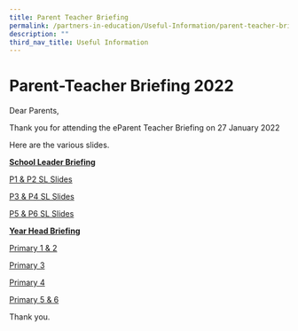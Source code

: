 ```yaml
---
title: Parent Teacher Briefing
permalink: /partners-in-education/Useful-Information/parent-teacher-briefing/
description: ""
third_nav_title: Useful Information
---
```

# Parent-Teacher Briefing 2022
Dear Parents,  

Thank you for attending the eParent Teacher Briefing on 27 January 2022

Here are the various slides. 

<b><u>School Leader Briefing</u></b>

<a href="/files/2023_PTB_SL_P1P2.pdf" target="_blank">P1 & P2 SL Slides</a>

<a href="/files/Partners%20in%20Education/2023_PTB_SL_P3P4.pdf" target="_blank">P3 & P4 SL Slides</a>

  
<a href="/files/Partners%20in%20Education/2023_PTB_SL_P5P6_updated.pdf" target="_blank">P5 & P6 SL Slides</a>
  
  
<b><u>Year Head Briefing</u></b>

<a href="/files/Partners%20in%20Education/Useful%20Information/Parent%20Teacher%20Briefing%202022/2022_P1P2_PTB_YH%20Slides.pdf" target="_blank">Primary 1 & 2</a>

<a href="/files/Partners%20in%20Education/Useful%20Information/Parent%20Teacher%20Briefing%202022/2022_P3_PTB_YH%20Slides.pdf" target="_blank">Primary 3</a>
  
<a href="/files/Partners%20in%20Education/Useful%20Information/Parent%20Teacher%20Briefing%202022/2022_P4_PTB_YH%20Slides.pdf" target="_blank">Primary 4</a>
  
<a href="/files/Partners%20in%20Education/Useful%20Information/Parent%20Teacher%20Briefing%202022/2022_P5P6_PTB_YH%20Slides.pdf" target="_blank">Primary 5 & 6</a>

Thank you.